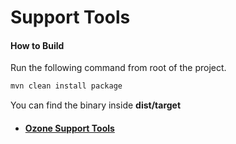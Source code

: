 # Support Tools


#### How to Build
Run the following command from root of the project.
````bash
mvn clean install package
````
You can find the binary inside __dist/target__

* #### [Ozone Support Tools](ozone/README.md)